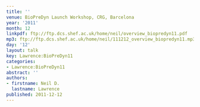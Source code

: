 ```yaml
---
title: ''
venue: BioPreDyn Launch Workshop, CRG, Barcelona
year: '2011'
month: 12
linkpdf: ftp://ftp.dcs.shef.ac.uk/home/neil/overview_biopredyn11.pdf
mp3: ftp://ftp.dcs.shef.ac.uk/home/neil/111212_overview_biopredyn11.mp3
day: '12'
layout: talk
key: Lawrence:BioPreDyn11
categories:
- Lawrence:BioPreDyn11
abstract: ''
authors:
- firstname: Neil D.
  lastname: Lawrence
published: 2011-12-12
---
```

